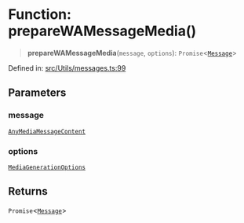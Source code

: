 # Function: prepareWAMessageMedia()

> **prepareWAMessageMedia**(`message`, `options`): `Promise`\<[`Message`](../namespaces/proto/classes/Message.md)\>

Defined in: [src/Utils/messages.ts:99](https://github.com/WhiskeySockets/Baileys/blob/2fdabb7f387029b680a2c5e056c7022c25b0f110/src/Utils/messages.ts#L99)

## Parameters

### message

[`AnyMediaMessageContent`](../type-aliases/AnyMediaMessageContent.md)

### options

[`MediaGenerationOptions`](../type-aliases/MediaGenerationOptions.md)

## Returns

`Promise`\<[`Message`](../namespaces/proto/classes/Message.md)\>
